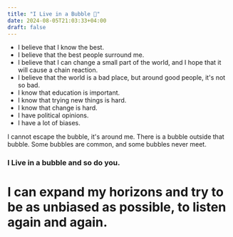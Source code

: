 ```yaml
---
title: "I Live in a Bubble 🫧"
date: 2024-08-05T21:03:33+04:00
draft: false
---
```

- I believe that I know the best. 
- I believe that the best people surround me. 
- I believe that I can change a small part of the world, and I hope that it will cause a chain reaction.
- I believe that the world is a bad place, but around good people, it's not so bad.
- I know that education is important.
- I know that trying new things is hard.
- I know that change is hard.
- I have political opinions.
- I have a lot of biases.


I cannot escape the bubble, it's around me. There is a bubble outside that bubble. Some bubbles are common, and some bubbles never meet.

### I Live in a bubble and so do you.

# I can expand my horizons and try to be as unbiased as possible, to listen again and again.
